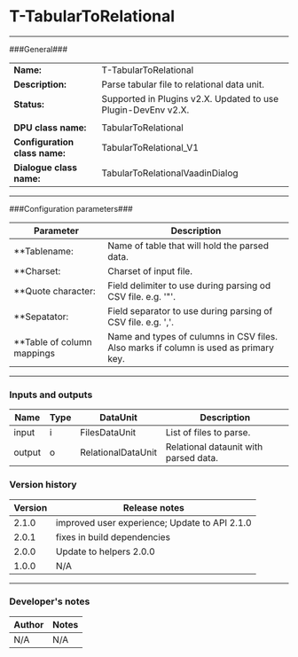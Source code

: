 # T-TabularToRelational #
----------

###General###

|                              |                                             |
|------------------------------|---------------------------------------------|
|**Name:**                     |T-TabularToRelational                        |
|**Description:**              |Parse tabular file to relational data unit.  |
|**Status:**                   |Supported in Plugins v2.X. Updated to use Plugin-DevEnv v2.X.       |
|                              |                                             |
|**DPU class name:**           |TabularToRelational                          | 
|**Configuration class name:** |TabularToRelational_V1                       |
|**Dialogue class name:**      |TabularToRelationalVaadinDialog              |

***

###Configuration parameters###

|Parameter                                       |Description                                                                          |
|------------------------------------------------|-------------------------------------------------------------------------------------|
|**Tablename:                                    |Name of table that will hold the parsed data.                                        |
|**Charset:                                      |Charset of input file.                                                               |
|**Quote character:                              |Field delimiter to use during parsing od CSV file. e.g. '"'.                         |
|**Sepatator:                                    |Field separator to use during parsing of CSV file. e.g. ','.                         |
|**Table of column mappings                      |Name and types of culumns in CSV files. Also marks if column is used as primary key. |

***

### Inputs and outputs ###

|Name    |Type           |DataUnit          |Description                          |
|--------|---------------|------------------|-------------------------------------|
|input   |i              |FilesDataUnit     |List of files to parse.              |
|output  |o              |RelationalDataUnit|Relational dataunit with parsed data.|   

### Version history ###

|Version |Release notes |
|--------|--------------|
|2.1.0   | improved user experience; Update to API 2.1.0 |
|2.0.1   | fixes in build dependencies |
|2.0.0   | Update to helpers 2.0.0 |
|1.0.0   | N/A           |                                

***

### Developer's notes ###

|Author |Notes |
|-------|------|
|N/A    |N/A   | 
